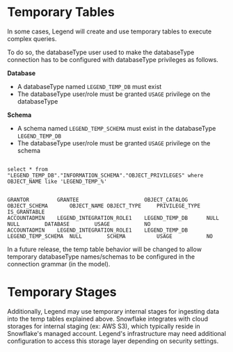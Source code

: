 # Temporary Tables 
In some cases, Legend will create and use temporary tables to execute complex queries. 

To do so, the databaseType user used to make the databaseType connection has to be configured with databaseType privileges as follows. 

__Database__

* A databaseType named `LEGEND_TEMP_DB` must exist 
* The databaseType user/role must be granted ```USAGE``` privilege on the databaseType 

__Schema__

* A schema named `LEGEND_TEMP_SCHEMA` must exist in the databaseType `LEGEND_TEMP_DB`
* The databaseType user/role must be granted ```USAGE``` privilege on the schema 

```

select * from "LEGEND_TEMP_DB"."INFORMATION_SCHEMA"."OBJECT_PRIVILEGES" where OBJECT_NAME like 'LEGEND_TEMP_%'


GRANTOR	        GRANTEE	                    OBJECT_CATALOG      OBJECT_SCHEMA	    OBJECT_NAME	OBJECT_TYPE     PRIVILEGE_TYPE	IS_GRANTABLE
ACCOUNTADMIN	LEGEND_INTEGRATION_ROLE1    LEGEND_TEMP_DB      NULL                NULL        DATABASE        USAGE	        NO              
ACCOUNTADMIN	LEGEND_INTEGRATION_ROLE1    LEGEND_TEMP_DB      LEGEND_TEMP_SCHEMA  NULL        SCHEMA          USAGE	        NO	            
```

In a future release, the temp table behavior will be changed to allow temporary databaseType names/schemas to be configured in the connection grammar (in the model). 

# Temporary Stages

Additionally, Legend may use temporary internal stages for ingesting data into the temp tables explained above.
Snowflake integrates with cloud storages for internal staging (ex: AWS S3), which typically reside in Snowflake's managed account. 
Legend's infrastructure may need additional configuration to access this storage layer depending on security settings. 
